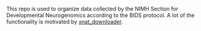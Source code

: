 This repo is used to organize data collected by the NIMH Section for Developmental Neurogenomics according to the BIDS protocol. A lot of the functionality is motivated by [xnat_downloader](https://github.com/NeuroimagingUIowa/xnat_downloader).

